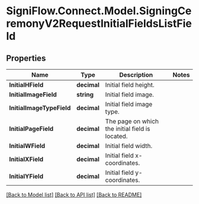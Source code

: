 # SigniFlow.Connect.Model.SigningCeremonyV2RequestInitialFieldsListField

## Properties

Name | Type | Description | Notes
------------ | ------------- | ------------- | -------------
**InitialHField** | **decimal** | Initial field height. | 
**InitialImageField** | **string** | Initial field image. | 
**InitialImageTypeField** | **decimal** | Initial field image type. | 
**InitialPageField** | **decimal** | The page on which the initial field is located. | 
**InitialWField** | **decimal** | Initial field width. | 
**InitialXField** | **decimal** | Initial field x-coordinates. | 
**InitialYField** | **decimal** | Initial field y-coordinates. | 

[[Back to Model list]](../README.md#documentation-for-models) [[Back to API list]](../README.md#documentation-for-api-endpoints) [[Back to README]](../README.md)

